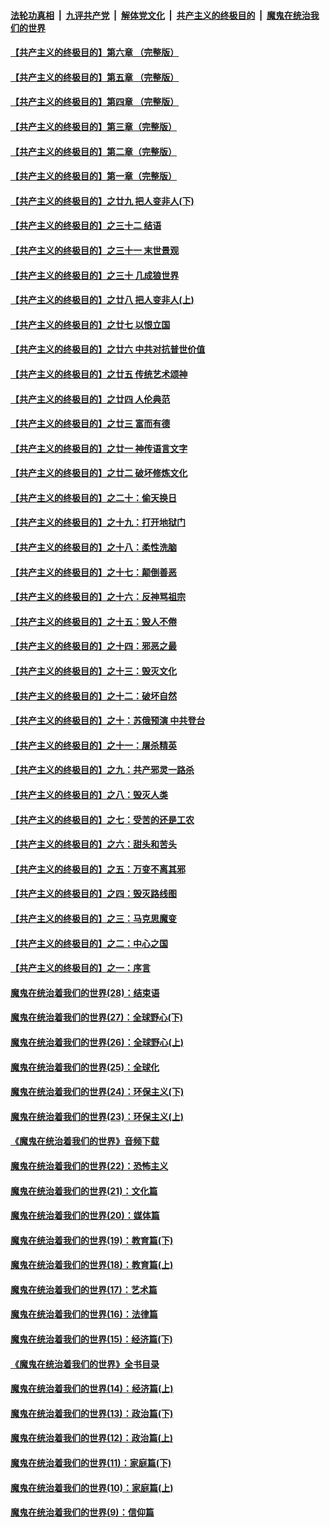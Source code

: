 ####  [法轮功真相](../../../../basic/blob/master/README.md?t=02010939) &nbsp;|&nbsp; [九评共产党](../../../../9ping.md/blob/master/README.md?t=02010939) &nbsp;|&nbsp; [解体党文化](../../../../jtdwh.md/blob/master/README.md?t=02010939)  &nbsp;|&nbsp; [共产主义的终极目的](../../../../gczydzjmd.md/blob/master/README.md?t=02010939) &nbsp;|&nbsp; [魔鬼在统治我们的世界](../../../../mgztzwmdsj.md/blob/master/README.md?t=02010939) 

#### [【共产主义的终极目的】第六章 （完整版）](../pages/nsc422/n11428913.md?t=02010939) 

#### [【共产主义的终极目的】第五章 （完整版）](../pages/nsc422/n11428912.md?t=02010939) 

#### [【共产主义的终极目的】第四章 （完整版）](../pages/nsc422/n11428907.md?t=02010939) 

#### [【共产主义的终极目的】第三章（完整版）](../pages/nsc422/n11428848.md?t=02010939) 

#### [【共产主义的终极目的】第二章（完整版）](../pages/nsc422/n11428831.md?t=02010939) 

#### [【共产主义的终极目的】第一章（完整版）](../pages/nsc422/n11417651.md?t=02010939) 

#### [【共产主义的终极目的】之廿九 把人变非人(下)](../pages/nsc422/n11344140.md?t=02010939) 

#### [【共产主义的终极目的】之三十二 结语](../pages/nsc422/n11360535.md?t=02010939) 

#### [【共产主义的终极目的】之三十一 末世景观](../pages/nsc422/n11351129.md?t=02010939) 

#### [【共产主义的终极目的】之三十 几成狼世界](../pages/nsc422/n11348280.md?t=02010939) 

#### [【共产主义的终极目的】之廿八 把人变非人(上)](../pages/nsc422/n11340492.md?t=02010939) 

#### [【共产主义的终极目的】之廿七 以恨立国](../pages/nsc422/n11336944.md?t=02010939) 

#### [【共产主义的终极目的】之廿六 中共对抗普世价值](../pages/nsc422/n11324785.md?t=02010939) 

#### [【共产主义的终极目的】之廿五 传统艺术颂神](../pages/nsc422/n11296396.md?t=02010939) 

#### [【共产主义的终极目的】之廿四 人伦典范](../pages/nsc422/n11296397.md?t=02010939) 

#### [【共产主义的终极目的】之廿三 富而有德](../pages/nsc422/n11283598.md?t=02010939) 

#### [【共产主义的终极目的】之廿一 神传语言文字](../pages/nsc422/n11263265.md?t=02010939) 

#### [【共产主义的终极目的】之廿二 破坏修炼文化](../pages/nsc422/n11245728.md?t=02010939) 

#### [【共产主义的终极目的】之二十：偷天换日](../pages/nsc422/n11238846.md?t=02010939) 

#### [【共产主义的终极目的】之十九：打开地狱门](../pages/nsc422/n11206376.md?t=02010939) 

#### [【共产主义的终极目的】之十八：柔性洗脑](../pages/nsc422/n11199994.md?t=02010939) 

#### [【共产主义的终极目的】之十七：颠倒善恶](../pages/nsc422/n11179782.md?t=02010939) 

#### [【共产主义的终极目的】之十六：反神骂祖宗](../pages/nsc422/n11166798.md?t=02010939) 

#### [【共产主义的终极目的】之十五：毁人不倦](../pages/nsc422/n11166792.md?t=02010939) 

#### [【共产主义的终极目的】之十四：邪恶之最](../pages/nsc422/n11150249.md?t=02010939) 

#### [【共产主义的终极目的】之十三：毁灭文化](../pages/nsc422/n11135227.md?t=02010939) 

#### [【共产主义的终极目的】之十二：破坏自然](../pages/nsc422/n11135214.md?t=02010939) 

#### [【共产主义的终极目的】之十：苏俄预演 中共登台](../pages/nsc422/n11118424.md?t=02010939) 

#### [【共产主义的终极目的】之十一：屠杀精英](../pages/nsc422/n11118442.md?t=02010939) 

#### [【共产主义的终极目的】之九：共产邪灵一路杀](../pages/nsc422/n11114139.md?t=02010939) 

#### [【共产主义的终极目的】之八：毁灭人类](../pages/nsc422/n11108503.md?t=02010939) 

#### [【共产主义的终极目的】之七：受苦的还是工农](../pages/nsc422/n11101809.md?t=02010939) 

#### [【共产主义的终极目的】之六：甜头和苦头](../pages/nsc422/n11096971.md?t=02010939) 

#### [【共产主义的终极目的】之五：万变不离其邪](../pages/nsc422/n11091285.md?t=02010939) 

#### [【共产主义的终极目的】之四：毁灭路线图](../pages/nsc422/n11086284.md?t=02010939) 

#### [【共产主义的终极目的】之三：马克思魔变](../pages/nsc422/n11061941.md?t=02010939) 

#### [【共产主义的终极目的】之二：中心之国](../pages/nsc422/n11047728.md?t=02010939) 

#### [【共产主义的终极目的】之一：序言](../pages/nsc422/n11086077.md?t=02010939) 

#### [魔鬼在统治着我们的世界(28)：结束语](../pages/nsc422/n10936246.md?t=02010939) 

#### [魔鬼在统治着我们的世界(27)：全球野心(下)](../pages/nsc422/n10928319.md?t=02010939) 

#### [魔鬼在统治着我们的世界(26)：全球野心(上)](../pages/nsc422/n10900318.md?t=02010939) 

#### [魔鬼在统治着我们的世界(25)：全球化](../pages/nsc422/n10788205.md?t=02010939) 

#### [魔鬼在统治着我们的世界(24)：环保主义(下)](../pages/nsc422/n10695307.md?t=02010939) 

#### [魔鬼在统治着我们的世界(23)：环保主义(上)](../pages/nsc422/n10688613.md?t=02010939) 

#### [《魔鬼在统治着我们的世界》音频下载](../pages/nsc422/n10635553.md?t=02010939) 

#### [魔鬼在统治着我们的世界(22)：恐怖主义](../pages/nsc422/n10614727.md?t=02010939) 

#### [魔鬼在统治着我们的世界(21)：文化篇](../pages/nsc422/n10597706.md?t=02010939) 

#### [魔鬼在统治着我们的世界(20)：媒体篇](../pages/nsc422/n10586579.md?t=02010939) 

#### [魔鬼在统治着我们的世界(19)：教育篇(下)](../pages/nsc422/n10564808.md?t=02010939) 

#### [魔鬼在统治着我们的世界(18)：教育篇(上)](../pages/nsc422/n10526970.md?t=02010939) 

#### [魔鬼在统治着我们的世界(17)：艺术篇](../pages/nsc422/n10499093.md?t=02010939) 

#### [魔鬼在统治着我们的世界(16)：法律篇](../pages/nsc422/n10485969.md?t=02010939) 

#### [魔鬼在统治着我们的世界(15)：经济篇(下)](../pages/nsc422/n10469975.md?t=02010939) 

#### [《魔鬼在统治着我们的世界》全书目录](../pages/nsc422/n10464261.md?t=02010939) 

#### [魔鬼在统治着我们的世界(14)：经济篇(上)](../pages/nsc422/n10457370.md?t=02010939) 

#### [魔鬼在统治着我们的世界(13)：政治篇(下)](../pages/nsc422/n10448270.md?t=02010939) 

#### [魔鬼在统治着我们的世界(12)：政治篇(上)](../pages/nsc422/n10444576.md?t=02010939) 

#### [魔鬼在统治着我们的世界(11)：家庭篇(下)](../pages/nsc422/n10440961.md?t=02010939) 

#### [魔鬼在统治着我们的世界(10)：家庭篇(上)](../pages/nsc422/n10435448.md?t=02010939) 

#### [魔鬼在统治着我们的世界(9)：信仰篇](../pages/nsc422/n10432159.md?t=02010939) 

